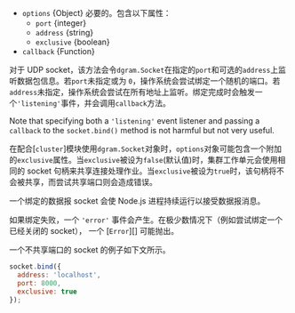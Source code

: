 <!-- YAML
added: v0.11.14
-->

* `options` {Object} 必要的。包含以下属性：
  * `port` {integer}
  * `address` {string}
  * `exclusive` {boolean}
* `callback` {Function}

对于 UDP socket，该方法会令`dgram.Socket`在指定的`port`和可选的`address`上监听数据包信息。若`port`未指定或为 `0`，操作系统会尝试绑定一个随机的端口。若`address`未指定，操作系统会尝试在所有地址上监听。绑定完成时会触发一个`'listening'`事件，并会调用`callback`方法。

Note that specifying both a `'listening'` event listener and passing a
`callback` to the `socket.bind()` method is not harmful but not very
useful.

在配合[`cluster`]模块使用`dgram.Socket`对象时，`options`对象可能包含一个附加的`exclusive`属性。当`exclusive`被设为`false`(默认值)时，集群工作单元会使用相同的 socket 句柄来共享连接处理作业。当`exclusive`被设为`true`时，该句柄将不会被共享，而尝试共享端口则会造成错误。

一个绑定的数据报 socket 会使 Node.js 进程持续运行以接受数据报消息。

如果绑定失败，一个 `'error'` 事件会产生。在极少数情况下（例如尝试绑定一个已经关闭的 socket），
一个 [`Error`][] 可能抛出。

一个不共享端口的 socket 的例子如下文所示。


```js
socket.bind({
  address: 'localhost',
  port: 8000,
  exclusive: true
});
```

